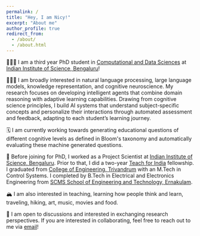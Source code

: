 ```yaml
---
permalink: /
title: "Hey, I am Nicy!"
excerpt: "About me"
author_profile: true
redirect_from: 
  - /about/
  - /about.html
---
```


🙎🏽‍♀️ I am a third year PhD student in [Computational and Data Sciences](https://cds.iisc.ac.in/) at [Indian Institute of Science, Bengaluru](https://iisc.ac.in/)!

🕵🏽‍♀️ I am broadly interested in natural language processing, large language models, knowledge representation, and cognitive neuroscience. My research focuses on developing intelligent agents that combine domain reasoning with adaptive learning capabilities. Drawing from cognitive science principles, I build AI systems that understand subject-specific concepts and personalize their interactions through automated assessment and feedback, adapting to each student’s learning journey.

🗓️ I am currently working towards generating educational questions of different cognitive levels as defined in Bloom's taxonomy and automatically evaluating these machine generated questions.

📁 Before joining for PhD, I worked as a Project Scientist at [Indian Institute of Science, Bengaluru](https://iisc.ac.in/). Prior to that, I did a two-year [Teach for India](https://www.teachforindia.org/) fellowship. I graduated from [College of Engineering, Trivandrum](https://www.cet.ac.in/) with an M.Tech in Control Systems. I completed by B.Tech in Electrical and Electronics Engineering from [SCMS School of Engineering and Technology, Ernakulam](https://scmsgroup.org/sset/). 

🏔️ I am also interested in teaching, learning how people think and learn, traveling, hiking, art, music, movies and food. 

📨 I am open to discussions and interested in exchanging research perspectives. If you are interested in collaborating, feel free to reach out to me via [email](mailto:nicyscaria@iisc.ac.in)!